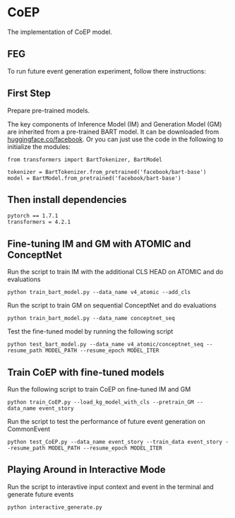# CoEP
The implementation of CoEP model.

## FEG
To run future event generation experiment, follow there instructions:

## First Step
Prepare pre-trained models.

The key components of Inference Model (IM) and Generation Model (GM) are inherited from a pre-trained BART model.
It can be downloaded from [huggingface.co/facebook](https://huggingface.co/facebook/bart-base). Or you can just use the 
code in the following to initialize the modules:
```
from transformers import BartTokenizer, BartModel

tokenizer = BartTokenizer.from_pretrained('facebook/bart-base')
model = BartModel.from_pretrained('facebook/bart-base')
```

## Then install dependencies

```
pytorch == 1.7.1
transformers = 4.2.1
```
## Fine-tuning IM and GM with ATOMIC and ConceptNet
Run the script to train IM with the additional CLS HEAD on ATOMIC and do evaluations

```python train_bart_model.py --data_name v4_atomic --add_cls```

Run the script to train GM on sequential ConceptNet and do evaluations

```python train_bart_model.py --data_name conceptnet_seq```

Test the fine-tuned model by running the following script

```python test_bart_model.py --data_name v4_atomic/conceptnet_seq --resume_path MODEL_PATH --resume_epoch MODEL_ITER```


## Train CoEP with fine-tuned models
Run the following script to train CoEP on fine-tuned IM and GM

```python train_CoEP.py --load_kg_model_with_cls --pretrain_GM --data_name event_story```

Run the script to test the performance of future event generation on CommonEvent

```python test_CoEP.py --data_name event_story --train_data event_story --resume_path MODEL_PATH --resume_epoch MODEL_ITER```

## Playing Around in Interactive Mode

Run the script to interavtive input context and event in the terminal
and generate future events

```python interactive_generate.py```

